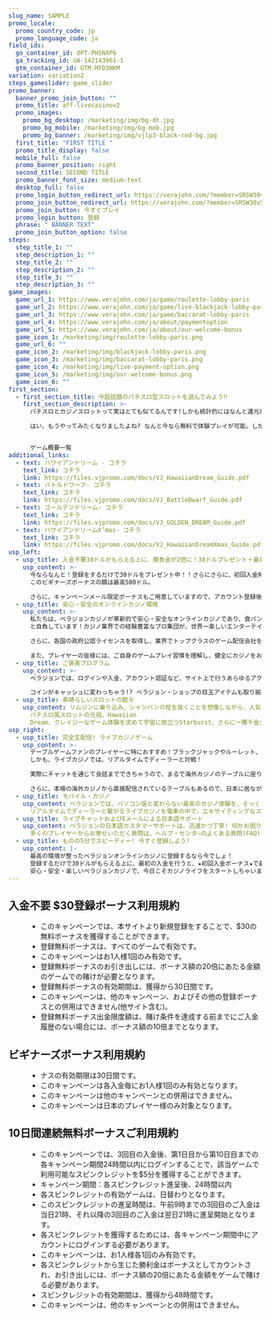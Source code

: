```yaml
---
slug_name: SAMPLE
promo_locale:
  promo_country_code: jp
  promo_language_code: ja
field_ids:
  go_container_id: OPT-PHSNXP6
  ga_tracking_id: UA-142143961-1
  gtm_container_id: GTM-MFD3NKM
variation: variation2
steps_gameslider: game_slider
promo_banner:
  banner_promo_join_button: ""
  promo_title: aff-livecasinov2
  promo_images:
    promo_bg_desktop: /marketing/img/bg-dt.jpg
    promo_bg_mobile: /marketing/img/bg-mob.jpg
    promo_bg_banner: /marketing/img/vjlp3-black-red-bg.jpg
  first_title: "FIRST TITLE "
  promo_title_display: false
  mobile_full: false
  promo_banner_position: right
  second_title: SECOND TITLE
  promo_banner_font_size: medium-text
  desktop_full: false
  promo_login_button_redirect_url: https://verajohn.com/?member=SRSW30v56&profile=DZpvIjV#join
  promo_join_button_redirect_url: https://verajohn.com/?member=SRSW30v56&profile=DZpvIjV#join
  promo_join_button: 今すぐプレイ
  promo_login_button: 登録
  phrase: " BANNER TEXT"
  promo_join_button_option: false
steps:
  step_title_1: ""
  step_description_1: ""
  step_title_2: ""
  step_description_2: ""
  step_title_3: ""
  step_description_3: ""
game_images:
  game_url_1: https://www.verajohn.com/ja/game/roulette-lobby-paris
  game_url_2: https://www.verajohn.com/ja/game/live-blackjack-lobby-paris
  game_url_3: https://www.verajohn.com/ja/game/baccarat-lobby-paris
  game_url_4: https://www.verajohn.com/ja/about/paymentoption
  game_url_5: https://www.verajohn.com/ja/about/our-welcome-bonus
  game_icon_1: /marketing/img/roulette-lobby-paris.png
  game_url_6: ""
  game_icon_2: /marketing/img/blackjack-lobby-paris.png
  game_icon_3: /marketing/img/baccarat-lobby-paris.png
  game_icon_4: /marketing/img/live-payment-option.png
  game_icon_5: /marketing/img/our-welcome-bonus.png
  game_icon_6: ""
first_section:
  - first_section_title: 今超話題のパチスロ型スロットを遊んでみよう‼
    first_section_description: >-
      パチスロとカジノスロットって実はとても似てるんです!しかも統計的にはなんと還元率はパチンコ、パチスロよりもはるかに高い！?パチスロの一般的な還元率は約80%と言われています。カジノスロットだとなんと最低でも「95％」はあるんです‼

      はい、もうやってみたくなりましたよね? なんと今なら無料で体験プレイが可能。しかもパチスロでもおなじみなゲーム概要がこの下からすべてチェックすることができちゃいます！


      ゲーム概要一覧
additional_links:
  - text: ハワイアンドリーム - コチラ
    text_link: コチラ
    link: https://files.vjpromo.com/docs/VJ_HawaiianDream_Guide.pdf
  - text: バトルドワーフ- コチラ
    text_link: コチラ
    link: https://files.vjpromo.com/docs/VJ_BattleDwarf_Guide.pdf
  - text: ゴールデンドリーム- コチラ
    text_link: コチラ
    link: https://files.vjpromo.com/docs/VJ_GOLDEN_DREAM_Guide.pdf
  - text: ハワイアンドリームX’mas- コチラ
    text_link: コチラ
    link: https://files.vjpromo.com/docs/VJ_HawaiianDreamXmas_Guide.pdf
usp_left:
  - usp_title: 入金不要30ドルがもらえる上に、勝負金が2倍に！30ドルプレゼント＋最高500ドルの初回入金ボーナスでお得にプレイ♪
    usp_content: >-
      今ならなんと！登録をするだけで30ドルをプレゼント中！！さらにさらに、初回入金時には、軍資金が2倍になる★ビギナーズボーナス★がお待ちしています！
      このビギナーズボーナスの額は最高500ドル。

      さらに、キャンペーンメール限定ボーナスもご用意していますので、アカウント登録後、キャンペーンメールの配信設定をオンにすることをお忘れなく♪
  - usp_title: 安心・安全のオンラインカジノ環境
    usp_content: >-
      私たちは、ベラジョンカジノが革新的で安心・安全なオンラインカジノであり、食パン以来の大発明!
      と自負しています！カジノ業界での経験豊富なプロ集団が、世界一楽しいエンターテイメントをお届けすることを目標に掲げて、日々最高のカジノ体験をお届け！

      さらに、各国の政府公認ライセンスを取得し、業界でトップクラスのゲーム配信会社を導入。さらに、カジノで遊べる製品は、ランダム・ナンバー・ジェネレーターと呼ばれる、ゲーム結果をランダムに生成するシステムを利用しており、ゲームの公平性も第三者機関によって保証されています。

      また、プレイヤーの皆様には、ご自身のゲームプレイ習慣を理解し、健全にカジノをお楽しみいただきたいと思っています。当サイトでご利用いただける「自己規制」ページでは、サイトへのアクセス制限や入金に上限を設定することが可能です。安心・安全・楽しくカジノライフを始めちゃおう！
  - usp_title: ご褒美プログラム
    usp_content: >-
      ベラジョンでは、ログインや入金、アカウント認証など、サイト上で行うあらゆるアクションにより、ご褒美がもらえます。これらのご褒美は、ベラジョン・ショップでお得なアイテムを購入するのに使用できる、コインとして獲得できます。コインが増えるとレベルも更新され、入金ボーナス、フリースピン、特定のゲームで利用できるボーナスなどといったアイテムの購入が可能。期間限定アイテムやお得なアイテム盛りだくさん！

      コインがキャッシュに変わっちゃう!? ベラジョン・ショップの目玉アイテムも取り揃えていますので、ぜひご利用ください♪
  - usp_title: 素晴らしいスロットの数々
    usp_content: リムジンに乗り込み、シャンパンの栓を抜くことを想像しながら、人気スロットゲームをプレイし始めませんか?!
      パチスロ風スロットの元祖、Hawaiian
      Dream、クレイジーなゲーム体験を求めて宇宙に旅立つStarburst、さらに一攫千金ジャックポットゲームをプレイしたりして、お気に入りゲームを見つけてみてください！もちろん、パソコン、モバイルなど、利用端末に関わらず、最高のゲームをお楽しみいただけます！
usp_right:
  - usp_title: 完全生配信! ライブカジノゲーム
    usp_content: >-
      テーブルゲームファンのプレイヤーに特におすすめ！ブラックジャックやルーレット、バカラやビデオポーカーなど、バライティ豊かなゲームが盛りだくさん!
      しかも、ライブカジノでは、リアルタイムでディーラーと対戦！

      実際にチャットを通じて会話までできちゃうので、まるで海外カジノのテーブルに座り、実際にディーラーと対戦してるかのような感覚です！

      さらに、本場の海外カジノから直接配信されているテーブルもあるので、日本に居ながらにして本場カジノがお手軽に体験できちゃう、オンラインカジノならではのライブゲームはクセになること間違いなし！
  - usp_title: モバイル・カジノ
    usp_content: ベラジョンでは、パソコン版と変わらない最高のカジノ体験を、そっくりそのままモバイル版でもお楽しみいただけます!
      リアルタイムでディーラーと繋がるライブカジノを電車の中で、エキサイティングなスロットゲームを外出中に、いつでもどこでもお好きなゲームを快適な環境で遊べるのが、ベラジョンのモバイル・カジノです！
  - usp_title: ライブチャットおよびEメールによる日本語サポート
    usp_content: ベラジョンの日本語カスタマーサポートは、迅速かつ丁寧! 何かお困りのことがありましたら、お気軽にお問い合わせください♪
      多くのプレイヤーからお寄せいただく質問は、ヘルプ・センタ―のよくある質問(FAQ)または「ヘルプ」よりご確認いただけます。
  - usp_title: ものの5分でスピーディー! 今すぐ登録しよう!
    usp_content: |-
      最高の環境が整ったベラジョンオンラインカジノに登録するなら今でしょ！
      登録するだけで30ドルがもらえる上に、最初の入金を行うと、★初回入金ボーナス★で最大$ 500プレゼント！ゲームの軍資金が一気に2倍になります。
      安心・安全・楽しいベラジョンカジノで、今日こそカジノライフをスタートしちゃいましょう! グッドラック
---
```

<dl>
  <h2>入金不要 $30登録ボーナス利用規約</h2>
  <dd>
    <ul>
      <li>このキャンペーンでは、本サイトより新規登録をすることで、$30の無料ボーナスを獲得することができます。</li>
      <li>登録無料ボーナスは、すべてのゲームで有効です。</li>
      <li>このキャンペーンはお1人様1回のみ有効です。</li>
      <li>登録無料ボーナスのお引き出しには、ボーナス額の20倍にあたる金額のゲームでの賭けが必要となります。</li>
      <li>登録無料ボーナスの有効期間は、獲得から30日間です。</li>
      <li>このキャンペーンは、他のキャンペーン、およびその他の登録ボーナスとの併用はできません(他サイト含む)。</li>
      <li>登録無料ボーナス出金限度額は、賭け条件を達成する前までにご入金履歴のない場合には、ボーナス額の10倍までとなります。</li>
    </ul>
  </dd>
</dl>
<dl>
  <h2>ビギナーズボーナス利用規約</h2>
  <dd>
    <ul>
      <li>ナスの有効期限は30日間です。</li>
      <li>このキャンペーンは各入金毎にお1人様1回のみ有効となります。</li>
      <li>このキャンペーンは他のキャンペーンとの併用はできません。</li>
      <li>このキャンペーンは日本のプレイヤー様のみ対象となります。</li>
    </ul>
  </dd>
</dl>
<dl>
  <h2>10日間連続無料ボーナスご利用規約</h2>
  <dd>
    <ul>
      <li>このキャンペーンでは、3回目の入金後、第1日目から第10日目までの各キャンペーン期間24時間以内にログインすることで、該当ゲームで利用可能なスピンクレジットを$5分を獲得することができます。</li>
      <li>キャンペーン期間：各スピンクレジット進呈後、24時間以内</li>
      <li>各スピンクレジットの有効ゲームは、日替わりとなります。</li>
      <li>このスピンクレジットの進呈時間は、午前9時までの3回目のご入金は当日21時、それ以降の3回目のご入金は翌日21時に進呈開始となります。</li>
      <li>各スピンクレジットを獲得するためには、各キャンペーン期間中にアカウントにログインする必要があります。</li>
      <li>このキャンペーンは、お1人様各1回のみ有効です。</li>
      <li>各スピンクレジットから生じた勝利金はボーナスとしてカウントされ、お引き出しには、ボーナス額の20倍にあたる金額をゲームで賭ける必要があります。</li>
      <li>スピンクレジットの有効期間は、獲得から48時間です。</li>
      <li>このキャンペーンは、他のキャンペーンとの併用はできません。</li>
    </ul>
  </dd>
</dl>

